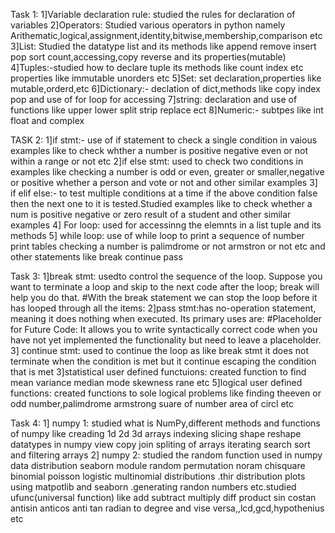 Task 1:
1]Variable declaration rule: studied the rules for declaration of variables
2]Operators: Studied various operators in python namely Arithematic,logical,assignment,identity,bitwise,membership,comparison etc
3]List: Studied the datatype list and its methods like append remove insert pop  sort count,accessing,copy reverse and its properties(mutable)
4]Tuples:-studied how to declare tuple its methods like count index etc  properties like immutable unorders etc
5]Set: set declaration,properties like mutable,orderd,etc
6]Dictionary:- declation of dict,methods like copy index pop and use of for loop for accessing
7]string: declaration and use of functions like upper lower split strip replace ect
8]Numeric:- subtpes like int float and complex

TASK 2:
1]if stmt:- use of if statement to check a single condition in vaious examples like to check whther a number is positive negative even or not within a range or not etc
2]if else stmt: used to check two conditions in examples like checking a number is odd or even, greater or smaller,negative or positive whether a person and vote or not and other similar examples
3] if elif else:- to test multiple conditions at a time if the above condition  false then the next one to it is tested.Studied examples like to check whether a num is positive negative or zero result of a student and other similar examples
4] For loop: used for accessinng the elemnts in a list tuple and its methods 
5] while loop: use of while loop to print a sequence of number print tables checking a number is palimdrome or not armstron or not etc and other statements like break continue pass

Task 3:
1]break stmt: usedto control the sequence of the loop. Suppose you want to terminate a loop and skip to the next code after the loop; break will help you do that.
#With the break statement we can stop the loop before it has looped through all the items:
2]pass stmt:has no-operation statement, meaning it does nothing when executed. Its primary uses are:
#Placeholder for Future Code: It allows you to write syntactically correct code when you have not yet implemented the functionality but need to leave a placeholder.
3] continue stmt: used to continue the loop as like break stmt it does not terminate when the condition is met but it continue escaping the condition that is met
3]statistical user defined functuions: created function to find mean variance median mode skewness rane etc
5]logical user defined functions: created functions to sole logical problems like finding theeven or odd number,palimdrome armstrong suare of number area of circl etc

Task 4:
1] numpy 1: studied what is NumPy,different methods and functions of numpy like creading 1d 2d 3d arrays indexing slicing shape reshape datatypes in numpy view copy join spliting of arrays iterating search sort and filtering arrays
2] numpy 2: studied the random function used in numpy data distribution seaborn module random permutation noram chisquare binomial poisson logistic multinomial distributions .thir distribution plots using matpotlib and seaborn .generating randon numbers etc.studied ufunc(universal function) like add subtract multiply diff product sin costan antisin anticos anti tan radian to degree and vise versa,,lcd,gcd,hypothenius etc


